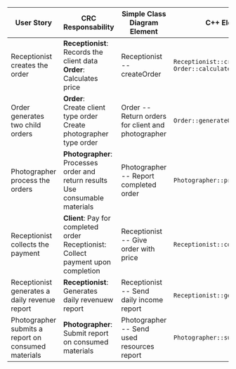 | User Story  | CRC Responsability | Simple Class Diagram Element | C++ Element |
| -------- | ------- | ------- | ------- |
| Receptionist creates the order | **Receptionist**: Records the client data <br> **Order**: Calculates price     |   Receptionist -- createOrder      | `Receptionist::createOrder()` <br> `Order::calculatePrice()`   |
| Order generates two child orders    | **Order**: <br> Create client type order <br> Create photographer type order    | Order -- Return orders for client and photographer        | `Order::generateOrders()`    |
| Photographer process the orders | **Photographer**: <br> Processes order and return results <br> Use consumable materials | Photographer -- Report completed order | `Photographer::processOrder()` |
| Receptionist collects the payment | **Client**: Pay for completed order <br> Receptionist: Collect payment upon completion | Receptionist -- Give order with price | `Receptionist::collectPayment()` |
| Receptionist generates a daily revenue report | **Receptionist**: Generates daily revenuew report | Receptionist -- Send daily income report  | `Receptionist::generateReport()` |
| Photographer submits a report on consumed materials | **Photographer**: Submit report on consumed materials | Photographer -- Send used resources report| `Photographer::submitReport` |